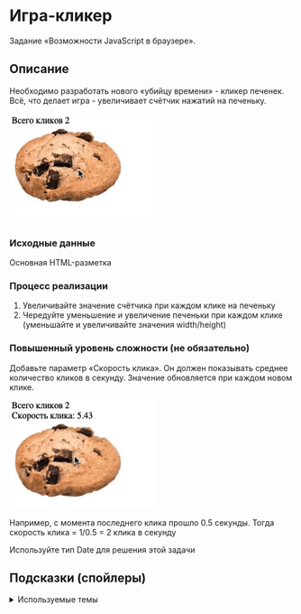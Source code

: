 # Игра-кликер

Задание «Возможности JavaScript в браузере».

## Описание

Необходимо разработать нового «убийцу времени» - кликер печенек. Всё, что делает игра -
увеличивает счётчик нажатий на печеньку.

![Demo](./demo.gif)

### Исходные данные

Основная HTML-разметка

### Процесс реализации

1. Увеличивайте значение счётчика при каждом клике на печеньку
2. Чередуйте уменьшение и увеличение печеньки при каждом клике (уменьшайте и увеличивайте значения width/height)

### Повышенный уровень сложности (не обязательно)

Добавьте параметр «Скорость клика». Он должен показывать среднее количество
кликов в секунду. Значение обновляется при каждом новом клике.

![Extended Demo](./extended-demo.gif)

Например, с момента последнего клика прошло 0.5 секунды.
Тогда скорость клика = 1/0.5 = 2 клика в секунду

Используйте тип Date для решения этой задачи

## Подсказки (спойлеры)

<details>
<summary>Используемые темы</summary>

1. Событие _click_, метод _onclick_, обработчик события
2. Свойство _textContent_, чтение и запись
3. Работа с атрибутами HTML-тега, _width_ и _height_

</details>
